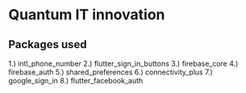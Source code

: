 # Quantum IT innovation


## Packages used

1.) intl_phone_number
2.) flutter_sign_in_buttons
3.) firebase_core
4.) firebase_auth
5.) shared_preferences
6.) connectivity_plus
7.) google_sign_in
8.) flutter_facebook_auth
